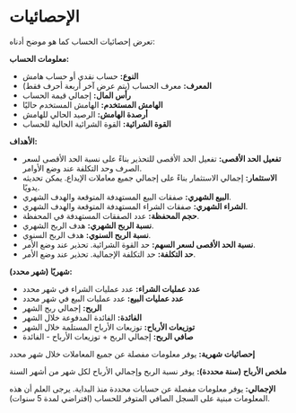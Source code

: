 # **الإحصائيات**

تعرض إحصائيات الحساب كما هو موضح أدناه:

**معلومات الحساب:**
- **النوع:** حساب نقدي أو حساب هامش
- **المعرف:** معرف الحساب (يتم عرض آخر أربعة أحرف فقط)
- **رأس المال:** إجمالي قيمة الحساب
- **الهامش المستخدم:** الهامش المستخدم حاليًا
- **أرصدة الهامش:** الرصيد الحالي للهامش
- **القوة الشرائية:** القوة الشرائية الحالية للحساب

**الأهداف:**
- **تفعيل الحد الأقصى:** تفعيل الحد الأقصى للتحذير بناءً على نسبة الحد الأقصى لسعر الصرف وحد التكلفة عند وضع الأوامر.
- **الاستثمار:** إجمالي الاستثمار بناءً على إجمالي جميع معاملات الإيداع. يمكن تحديثه يدويًا.
- **البيع الشهري:** صفقات البيع المستهدفة المتوقعة والهدف الشهري.
- **الشراء الشهري:** صفقات الشراء المستهدفة المتوقعة والهدف الشهري.
- **حجم المحفظة:** عدد الصفقات المستهدفة في المحفظة.
- **نسبة الربح الشهري:** هدف الربح الشهري.
- **نسبة الربح السنوي:** هدف الربح السنوي.
- **نسبة الحد الأقصى لسعر السهم:** حد القوة الشرائية. تحذير عند وضع الأمر.
- **حد التكلفة:** حد التكلفة الإجمالية. تحذير عند وضع الأمر.

**شهريًا (شهر محدد):**
- **عدد عمليات الشراء:** عدد عمليات الشراء في شهر محدد
- **عدد عمليات البيع:** عدد عمليات البيع في شهر محدد
- **الربح:** إجمالي ربح الشهر
- **الفائدة:** الفائدة المدفوعة خلال الشهر
- **توزيعات الأرباح:** توزيعات الأرباح المستلمة خلال الشهر
- **صافي الربح:** إجمالي الربح + توزيعات الأرباح - الفائدة

**إحصائيات شهرية:**
يوفر معلومات مفصلة عن جميع المعاملات خلال شهر محدد

**ملخص الأرباح (سنة محددة):**
يوفر نسبة الربح وإجمالي الأرباح لكل شهر من أشهر السنة

**الإجمالي:**
يوفر معلومات مفصلة عن حسابات محددة منذ البداية.
يرجى العلم أن هذه المعلومات مبنية على السجل الصافي المتوفر للحساب (افتراضي لمدة 5 سنوات).

